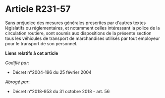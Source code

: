 # Article R231-57

Sans préjudice des mesures générales prescrites par d'autres textes législatifs ou réglementaires, et notamment celles
intéressant la police de la circulation routière, sont soumis aux dispositions de la présente section tous les véhicules de
transport de marchandises utilisés par tout employeur pour le transport de son personnel.

**Liens relatifs à cet article**

_Codifié par_:

  - Décret n°2004-196 du 25 février 2004

_Abrogé par_:

  - Décret n°2018-953 du 31 octobre 2018 - art. 56
